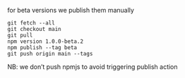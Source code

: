 for beta versions we publish them manually

    git fetch --all
    git checkout main
    git pull
    npm version 1.0.0-beta.2
    npm publish --tag beta
    git push origin main --tags

NB: we don’t push npmjs to avoid triggering publish action
